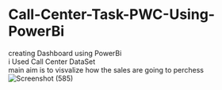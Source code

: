 # Call-Center-Task-PWC-Using-PowerBi

creating Dashboard using PowerBi<br>
i Used Call Center DataSet <br>
main aim is to visvalize how the sales are going to perchess
![Screenshot (585)](https://user-images.githubusercontent.com/94529852/191577139-1c9f1639-728a-4782-bfd1-87ca8f83beab.png)

